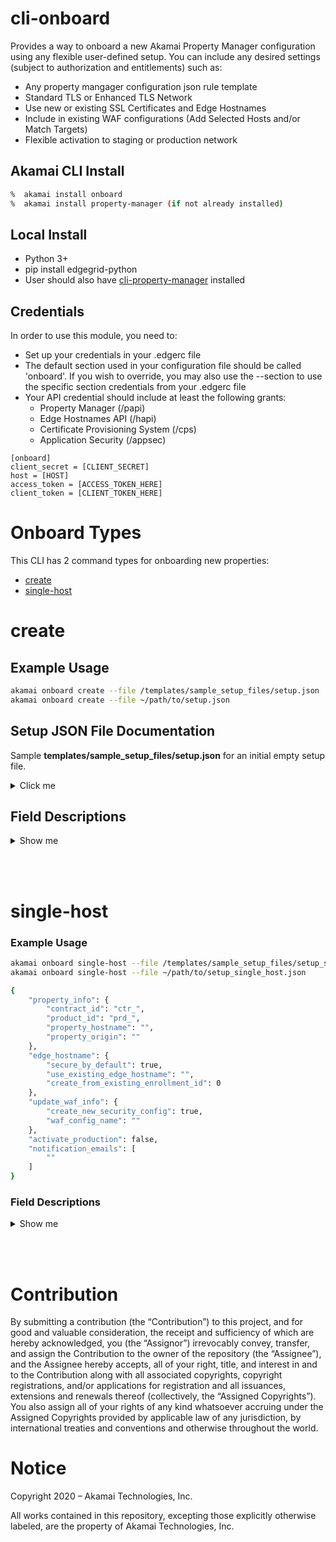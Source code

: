 # cli-onboard

Provides a way to onboard a new Akamai Property Manager configuration using any flexible user-defined setup. You can include any desired settings (subject to authorization and entitlements) such as:

- Any property mangager configuration json rule template
- Standard TLS or Enhanced TLS Network
- Use new or existing SSL Certificates and Edge Hostnames
- Include in existing WAF configurations (Add Selected Hosts and/or Match Targets)
- Flexible activation to staging or production network

## Akamai CLI Install

```bash
%  akamai install onboard
%  akamai install property-manager (if not already installed)
```

## Local Install

- Python 3+
- pip install edgegrid-python
- User should also have [cli-property-manager](https://github.com/akamai/cli-property-manager) installed

## Credentials

In order to use this module, you need to:

- Set up your credentials in your .edgerc file
- The default section used in your configuration file should be called 'onboard'. If you wish to override, you may also use the --section <name> to use the specific section credentials from your .edgerc file
- Your API credential should include at least the following grants:
  - Property Manager (/papi)
  - Edge Hostnames API (/hapi)
  - Certificate Provisioning System (/cps)
  - Application Security (/appsec)

```
[onboard]
client_secret = [CLIENT_SECRET]
host = [HOST]
access_token = [ACCESS_TOKEN_HERE]
client_token = [CLIENT_TOKEN_HERE]
```

# Onboard Types

This CLI has 2 command types for onboarding new properties:

- [create](#create)
- [single-host](#single-host)

# create

## Example Usage

```bash
akamai onboard create --file /templates/sample_setup_files/setup.json
akamai onboard create --file ~/path/to/setup.json
```

## Setup JSON File Documentation

Sample **templates/sample_setup_files/setup.json** for an initial empty setup file.

<details>
    <summary>Click me</summary>

```JSON
{
"property_info": {
    "property_name": "",
    "secure_network": "STANDARD_TLS",
    "contract_id": "ctr_",
    "group_id": "grp_",
    "product_id": "prd_",
    "version_notes": "",
    "rule_format": "latest",
    "default_cpcode": {
        "create_new_cpcode": false,
        "new_cpcode_name": ""

    },
    "file_info": {
        "use_file": false,
        "source_template_file": "",
        "source_values_file": ""
    },
    "folder_info": {
        "use_folder": false,
        "folder_path": "",
        "env_name": ""
    }
},
"public_hostnames": [
    ""
],
"edge_hostname": {
    "mode": "new_standard_tls_edgehostname",
    "use_existing_edgehostname": {
        "edge_hostname": ""
    },
    "new_standard_tls_edgehostname": {},
    "new_enhanced_tls_edgehostname": {
        "ssl_cert_info": {
            "use_existing_enrollment_id": false,
            "existing_enrollment_id": 0,
            "create_new_ssl_cert": false,
            "ssl_cert_template_file": "",
            "ssl_cert_template_values": "",
            "temp_existing_edge_hostname": ""

        }
    },
    "secure_by_default": {
        "create_new_edge_hostnames": false,
        "use_existing_edge_hostname": ""
    }
},
"activate_property_staging": false,
"update_waf_info": {
    "add_selected_host": false,
    "waf_config_name": "",
    "update_match_target": false,
    "waf_match_target_id": 0
},
"activate_waf_policy_staging": false,
"activate_property_production": false,
"activate_waf_policy_production": false,
"notification_emails": [
    ""
]
}

```

</details>

## Field Descriptions

<details>
    <summary>Show me</summary>

- property_name: Name of the property manager configuration to be created
- secure_network: Use either ENHANCED_TLS or STANDARD_TLS
- contract*id: Contract ID (starts with ctr*)
- group*id: Group ID (starts with grp*)
- product*id: Product ID (usually starts with prd* and should be one of available products from specified contract_id)
- rule_format: Rule format (typically latest, but can you frozen rule format if desired)

**default_cpcode**

- create_new_cpcode: Specify true if you want a brand new cp code created as part of the new property manager configuration
- new_cpcode_name: If create_new_cpcode is true, specify name of new cp code

**file_info**

- use_file: Specify true if you want to use a single file json template
- source_template_file: File path to single file json template. This file can have ${env.variable} references to serve place holders that will be substitued from values in source_values_file
- source_values_file: File path to the single file variable values. This source values file can look like this:

```bash
{
	"origin_default": "origin-www.dummy.com",
	"cpcode_default": 12345
}
```

**folder_info**

- use_folder: Specify true if you want to use an existing Akamai pipeline folder structure. This folder should contain the projectInfo.json and environments folder
- folder_path: File path to the Akamai pipeline folder
- env_name: Environment name to build. This name should be defined in projectInfo.json and have corrent setting and variable values in environments folder

**public_hostnames**

- Array of property hostnames in this new configuration

**edge_hostname**

- For a new property manager configuration, we can use an existing edge hostname, create a new standard_tls edge hostname, or create a new enhanced_tls edge hostname
- mode: Should be one of: use_existing_edgehostname, new_standard_tls_edgehostname, new_enhanced_tls_edgehostname

**use_existing_edgehostname**

- edge_hostname: Specify the existing edge hostname to use. If using ENHANCED_TLS, this should end with edgekey.net ; otherwise if using STANDARD_TLS, this should end with edgesuite.net

**new_enhanced_tls_edgehostname -- use existing enrollment**

- use_existing_enrollment_id: Set to true if you want to create a new edge hostname from an existing certificate enrollment. If true, you must also put in values for the existing_enrollment_id.
- existing_enrollment_id: Enrollment ID of the existing certificate

**new_enhanced_tls_edgehostname -- create new enrollment**

- create_new_ssl_cert: Set to true if you want to brand new certificate enrollment. If true, you must also put in values for the ssl_cert_template_file, ssl_cert_template_values, and use_temp_existing_edge_hostname_id (NOT USED ANYMORE)
- ssl_cert_template_file: File path to ssl certificate template json file. This can be for any certificate type (NOT USED ANYMORE)
- ssl_cert_template_values: Values for the ssl certificate template to be used (NOT USED ANYMORE)
- temp_existing_edge_hostname: Due to backend api limitations, a new edge hostname cannot be immediately made that references a newly created certificate enrollment for a brief period of time. Rather than be blocked by this process, specify a temporary edge hostname to use as a placeholder. This value is not really used and just a place holder to proceed with the property manager configuration creation. If using ENHANCED_TLS, use an existing edge hostname ends with edgekey.net ; otherwise if using STANDARD_TLS, use an existing edge hostname that ends with edgesuite.net (NOT USED ANYMORE)

**secure_by_default -- provision secure by default certificates**
- create_new_edge_hostnames: set to true if you want a new unique edge hostname created for each onboarded hostname. The edge hostnames created will be in the form {hostname}.edgekey.net
- use_existing_edge_hostname: add an existing edge hostname to use - it must be SNI. All Secure by Default certificates are SNI.

**update_waf_info**

- add_selected_host: Set to true if you want to add specified public_hostnames to WAF selected hosts
- waf_config-name: Name of security configuration
- update_match_target: Set to true if you wwant to add specified public_hostnames to specifed waf_match_target_id
- waf_match_target_id: waf match target id to add hostnames to (use numeric waf match target id)
- NOTE: If you do not know the match target id, leave the value as 0 and execute the onboarding. The validation steps will print out the existing match target IDs for the WAF config selected.
- NOTE: These settings can only happen if property manager configuration is activated to Akamai staging

**activate settings**

- activate_property_staging: Activate property manager configuration to staging network
- activate_property_production: Activate property manager configuration to production network (must go through staging first)
- activate_waf_policy_staging: Activate security configuration to staging network
- activate_waf_policy_production: Activate security configuration to production network (must go through staging first)
- notification_emails: Array of emails to be notified after activations
</details>

<br/><br/>

# single-host

### Example Usage

```bash
akamai onboard single-host --file /templates/sample_setup_files/setup_single_host.json
akamai onboard single-host --file ~/path/to/setup_single_host.json
```

```bash
{
    "property_info": {
        "contract_id": "ctr_",
        "product_id": "prd_",
        "property_hostname": "",
        "property_origin": ""
    },
    "edge_hostname": {
        "secure_by_default": true,
        "use_existing_edge_hostname": "",
        "create_from_existing_enrollment_id": 0
    },
    "update_waf_info": {
        "create_new_security_config": true,
        "waf_config_name": ""
    },
    "activate_production": false,
    "notification_emails": [
        ""
    ]
}
```

### Field Descriptions

<details>
    <summary>Show me</summary>

- contract*id: Contract ID (starts with ctr*)
- product_id: Product ID: one of prd_SPM, prd_Fresca, prd_API_Accel (case sensitive)
- property_hostname: Public facing hostname
- property_origin: Origin hostname for property_hostname
- activate_production: Activate to Akamai production network (will always update to Akamai staging already)
- notification_emails: Array of emails to be notified after activations

---

**edge_hostname**

- secure_by_default: set to true if you want to provision a default certificate for the hostname. This will automatically create a new edge hostname.
- use_existing_edge_hostname: specify existing edge hostname to use (must already exist). Will not be used if 'secure_by_default' is set to true.
- create_from_existing_enrollment_id: create new edge hostname from existing certificate enrollment id (must already exist)

---

**update_waf_info**

- create_new_security_config: true = will create default security configuration in alert mode
- waf_config_name: name of new security config to be created (if blank, will use default "WAF Security File" as name
</details>

<br></br>

# Contribution

By submitting a contribution (the “Contribution”) to this project, and for good and valuable consideration, the receipt and sufficiency of which are hereby acknowledged, you (the “Assignor”) irrevocably convey, transfer, and assign the Contribution to the owner of the repository (the “Assignee”), and the Assignee hereby accepts, all of your right, title, and interest in and to the Contribution along with all associated copyrights, copyright registrations, and/or applications for registration and all issuances, extensions and renewals thereof (collectively, the “Assigned Copyrights”). You also assign all of your rights of any kind whatsoever accruing under the Assigned Copyrights provided by applicable law of any jurisdiction, by international treaties and conventions and otherwise throughout the world.

# Notice

Copyright 2020 – Akamai Technologies, Inc.

All works contained in this repository, excepting those explicitly otherwise labeled, are the property of Akamai Technologies, Inc.
